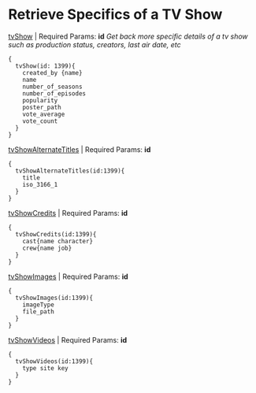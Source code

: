 # Retrieve Specifics of a TV Show

[tvShow](https://developers.themoviedb.org/3/tv/get-tv-details) | Required Params: **id**
*Get back more specific details of a tv show such as production status, creators, last air date, etc*
```
{
  tvShow(id: 1399){
    created_by {name}
    name
    number_of_seasons
    number_of_episodes
    popularity
    poster_path
    vote_average
    vote_count
  }
}
```

[tvShowAlternateTitles](https://developers.themoviedb.org/3/tv/get-tv-alternative-titles) | Required Params: **id**
```
{
  tvShowAlternateTitles(id:1399){
    title
    iso_3166_1
  }
}
```

[tvShowCredits](https://developers.themoviedb.org/3/tv/get-tv-credits) | Required Params: **id**
```
{
  tvShowCredits(id:1399){
    cast{name character}
    crew{name job}
  }
}
```

[tvShowImages](https://developers.themoviedb.org/3/tv/get-tv-images) | Required Params: **id**
```
{
  tvShowImages(id:1399){
    imageType
    file_path
  }
}
```

[tvShowVideos](https://developers.themoviedb.org/3/tv/get-tv-images) | Required Params: **id**
```
{
  tvShowVideos(id:1399){
    type site key
  }
}
```